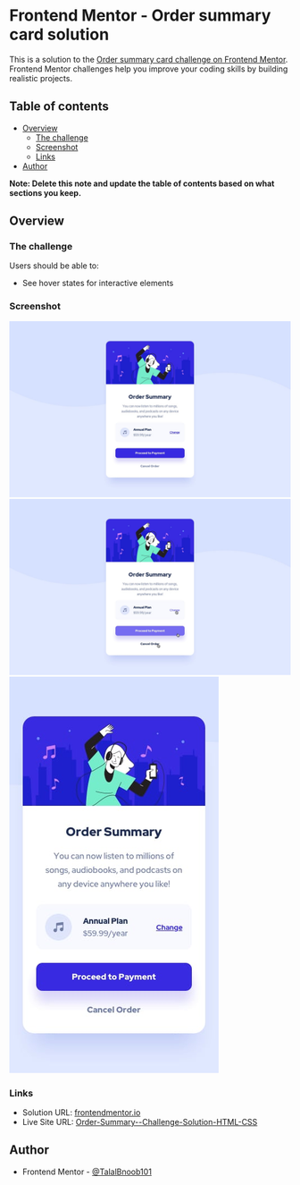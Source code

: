 # Frontend Mentor - Order summary card solution

This is a solution to the [Order summary card challenge on Frontend Mentor](https://www.frontendmentor.io/challenges/order-summary-component-QlPmajDUj). Frontend Mentor challenges help you improve your coding skills by building realistic projects. 

## Table of contents

- [Overview](#overview)
  - [The challenge](#the-challenge)
  - [Screenshot](#screenshot)
  - [Links](#links)
- [Author](#author)

**Note: Delete this note and update the table of contents based on what sections you keep.**

## Overview

### The challenge

Users should be able to:

- See hover states for interactive elements

### Screenshot

![desktop](/images/desktop-design.jpg)
![active-states](/images/active-states.jpg)
![mobile](/images/mobile-design.jpg)


### Links

- Solution URL: [frontendmentor.io](https://www.frontendmentor.io/solutions/order-summary-challenge-solution-html-css-TExZz3B0F)
- Live Site URL: [Order-Summary--Challenge-Solution-HTML-CSS](https://talalbnoob101.github.io/Order-Summary-Challenge-Solution-HTML-CSS/)


## Author

- Frontend Mentor - [@TalalBnoob101](https://www.frontendmentor.io/profile/TalalBnoob101)
